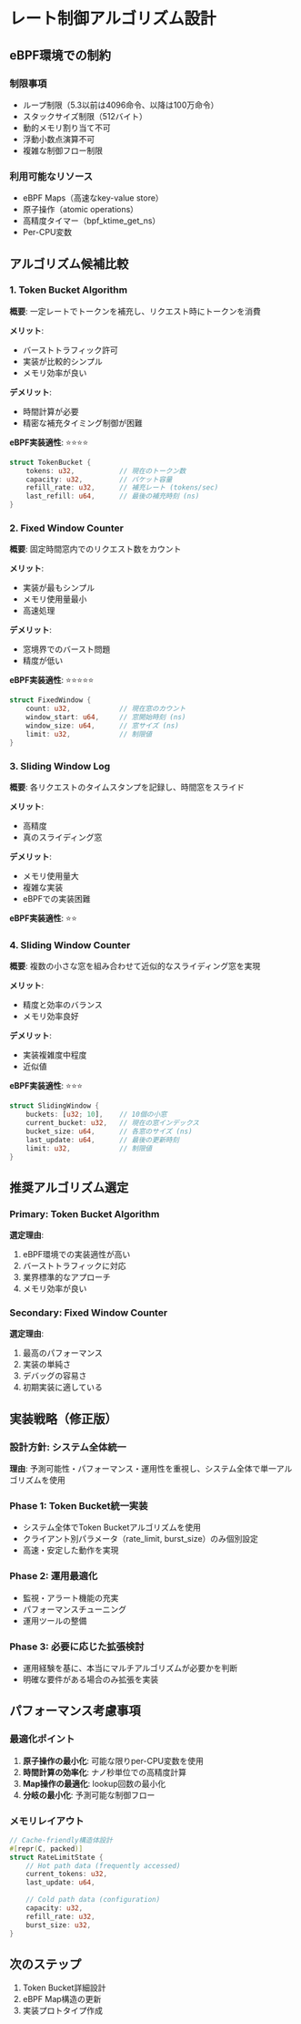 # レート制御アルゴリズム設計

## eBPF環境での制約

### 制限事項
- ループ制限（5.3以前は4096命令、以降は100万命令）
- スタックサイズ制限（512バイト）
- 動的メモリ割り当て不可
- 浮動小数点演算不可
- 複雑な制御フロー制限

### 利用可能なリソース
- eBPF Maps（高速なkey-value store）
- 原子操作（atomic operations）
- 高精度タイマー（bpf_ktime_get_ns）
- Per-CPU変数

## アルゴリズム候補比較

### 1. Token Bucket Algorithm
**概要**: 一定レートでトークンを補充し、リクエスト時にトークンを消費

**メリット**:
- バーストトラフィック許可
- 実装が比較的シンプル
- メモリ効率が良い

**デメリット**:
- 時間計算が必要
- 精密な補充タイミング制御が困難

**eBPF実装適性**: ⭐⭐⭐⭐

```rust
struct TokenBucket {
    tokens: u32,           // 現在のトークン数
    capacity: u32,         // バケット容量
    refill_rate: u32,      // 補充レート (tokens/sec)
    last_refill: u64,      // 最後の補充時刻 (ns)
}
```

### 2. Fixed Window Counter
**概要**: 固定時間窓内でのリクエスト数をカウント

**メリット**:
- 実装が最もシンプル
- メモリ使用量最小
- 高速処理

**デメリット**:
- 窓境界でのバースト問題
- 精度が低い

**eBPF実装適性**: ⭐⭐⭐⭐⭐

```rust
struct FixedWindow {
    count: u32,            // 現在窓のカウント
    window_start: u64,     // 窓開始時刻 (ns)
    window_size: u64,      // 窓サイズ (ns)
    limit: u32,            // 制限値
}
```

### 3. Sliding Window Log
**概要**: 各リクエストのタイムスタンプを記録し、時間窓をスライド

**メリット**:
- 高精度
- 真のスライディング窓

**デメリット**:
- メモリ使用量大
- 複雑な実装
- eBPFでの実装困難

**eBPF実装適性**: ⭐⭐

### 4. Sliding Window Counter
**概要**: 複数の小さな窓を組み合わせて近似的なスライディング窓を実現

**メリット**:
- 精度と効率のバランス
- メモリ効率良好

**デメリット**:
- 実装複雑度中程度
- 近似値

**eBPF実装適性**: ⭐⭐⭐

```rust
struct SlidingWindow {
    buckets: [u32; 10],    // 10個の小窓
    current_bucket: u32,   // 現在の窓インデックス
    bucket_size: u64,      // 各窓のサイズ (ns)
    last_update: u64,      // 最後の更新時刻
    limit: u32,            // 制限値
}
```

## 推奨アルゴリズム選定

### Primary: Token Bucket Algorithm
**選定理由**:
1. eBPF環境での実装適性が高い
2. バーストトラフィックに対応
3. 業界標準的なアプローチ
4. メモリ効率が良い

### Secondary: Fixed Window Counter
**選定理由**:
1. 最高のパフォーマンス
2. 実装の単純さ
3. デバッグの容易さ
4. 初期実装に適している

## 実装戦略（修正版）

### 設計方針: システム全体統一
**理由**: 予測可能性・パフォーマンス・運用性を重視し、システム全体で単一アルゴリズムを使用

### Phase 1: Token Bucket統一実装
- システム全体でToken Bucketアルゴリズムを使用
- クライアント別パラメータ（rate_limit, burst_size）のみ個別設定
- 高速・安定した動作を実現

### Phase 2: 運用最適化
- 監視・アラート機能の充実
- パフォーマンスチューニング
- 運用ツールの整備

### Phase 3: 必要に応じた拡張検討
- 運用経験を基に、本当にマルチアルゴリズムが必要かを判断
- 明確な要件がある場合のみ拡張を実装

## パフォーマンス考慮事項

### 最適化ポイント
1. **原子操作の最小化**: 可能な限りper-CPU変数を使用
2. **時間計算の効率化**: ナノ秒単位での高精度計算
3. **Map操作の最適化**: lookup回数の最小化
4. **分岐の最小化**: 予測可能な制御フロー

### メモリレイアウト
```rust
// Cache-friendly構造体設計
#[repr(C, packed)]
struct RateLimitState {
    // Hot path data (frequently accessed)
    current_tokens: u32,
    last_update: u64,
    
    // Cold path data (configuration)
    capacity: u32,
    refill_rate: u32,
    burst_size: u32,
}
```

## 次のステップ
1. Token Bucket詳細設計
2. eBPF Map構造の更新
3. 実装プロトタイプ作成
